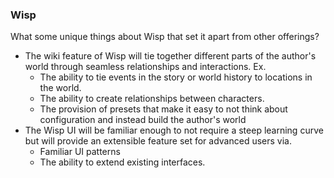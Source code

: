 ### Wisp
What some unique things about Wisp that set it apart from other offerings?
* The wiki feature of Wisp will tie together different parts of the author's world through seamless relationships and interactions. Ex.
	* The ability to tie events in the story or world history to locations in the world.
	* The ability to create relationships between characters.
	* The provision of presets that make it easy to not think about configuration and instead build the author's world
* The Wisp UI will be familiar enough to not require a steep learning curve but will provide  an extensible feature set for advanced users via.
	* Familiar UI patterns
	* The ability to extend existing interfaces.
